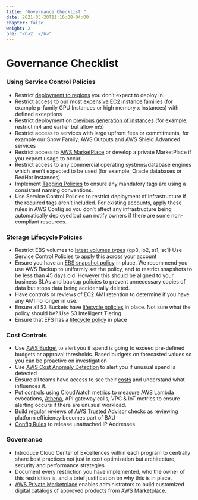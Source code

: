 ```yaml
---
title: "Governance Checklist "
date: 2021-05-20T11:16:08-04:00
chapter: false
weight: 2
pre: "<b>2. </b>"
---
```


# Governance Checklist

 
### Using Service Control Policies
* Restrict [deployment to regions](https://aws.amazon.com/blogs/security/easier-way-to-control-access-to-aws-regions-using-iam-policies/) you don’t expect to deploy in. 
* Restrict access to our most [expensive EC2 instance families](https://blog.vizuri.com/limiting-allowed-aws-instance-type-with-iam-policy) (for example p-family GPU Instances or high memory x instances) with defined exceptions
* Restrict deployment on [previous generation of instances](https://wellarchitectedlabs.com/cost/200_labs/200_2_cost_and_usage_governance/3_ec2_restrict_family/) (for example, restrict m4 and earlier but allow m5)
* Restrict access to services with large upfront fees or commitments, for example our Snow Family, AWS Outputs and AWS Shield Advanced services
* Restrict access to [AWS MarketPlace](https://docs.aws.amazon.com/marketplace/latest/buyerguide/buyer-iam-users-groups-policies.html) or develop a private MarketPlace if you expect usage to occur.
* Restrict access to any commercial operating systems/database engines which aren’t expected to be used (for example, Oracle databases or RedHat Instances)
* Implement [Tagging Policies](https://wellarchitectedlabs.com/cost/100_labs/100_8_tag_policies/) to ensure any mandatory tags are using a consistent naming conventions.
* Use Service Control Policies to restrict deployment of infrastructure if the required tags aren’t included. For existing accounts, apply these rules in AWS Config so you don’t affect any infrastructure being automatically deployed but can notify owners if there are some non-compliant resources.
 
### Storage Lifecycle Policies
* Restrict EBS volumes to [latest volumes types](https://wellarchitectedlabs.com/cost/200_labs/200_2_cost_and_usage_governance/5_ec2_volume_type/) (gp3, io2, st1, sc1) Use Service Control Policies to apply this across your account
* Ensure you have an [EBS snapshot policy](https://docs.aws.amazon.com/AWSEC2/latest/UserGuide/snapshot-lifecycle.html) in place. We recommend you use AWS Backup to uniformly set the policy, and to restrict snapshots to be less than 45 days old. However this should be aligned to your business SLAs and backup policies to prevent unnecessary copies of data but stops data being accidentally deleted.
* Have controls or reviews of EC2 AMI retention to determine if you have any AMI no longer in use.
* Ensure all S3 Buckets have [lifecycle policies](https://docs.aws.amazon.com/AmazonS3/latest/userguide/object-lifecycle-mgmt.html) in place. Not sure what the policy should be? Use S3 Intelligent Tiering
* Ensure that EFS has a [lifecycle policy](https://docs.aws.amazon.com/efs/latest/ug/lifecycle-management-efs.html) in place
 

### Cost Controls
* Use [AWS Budget](https://wellarchitectedlabs.com/cost/100_labs/100_2_cost_and_usage_governance/) to alert you if spend is going to exceed pre-defined budgets or approval thresholds. Based budgets on forecasted values so you can be proactive on investigation
* Use [AWS Cost Anomaly Detection](https://docs.aws.amazon.com/awsaccountbilling/latest/aboutv2/getting-started-ad.html) to alert you if unusual spend is detected
* Ensure all teams have access to see their [costs](https://github.com/Road-To-FinOps-Deploy/aws_member_cur) and understand what influences it.
* Put controls using CloudWatch metrics to measure [AWS Lambda](https://aws.amazon.com/about-aws/whats-new/2020/10/announcing-amazon-cloudwatch-lambda-insights-preview/?trk=el_a134p000006peKqAAI&trkCampaign=AWSInsights_Website_News_amazon-cloudwatch-lambda-insights-preview&sc_channel=el&sc_campaign=AWSInsights_Blog_finding-savings-from-2020-reinvent-announcements&sc_outcome=Product_Marketing) evocations, [Athena](https://docs.aws.amazon.com/athena/latest/ug/control-limits.html?trk=el_a134p000006peLjAAI&trkCampaign=AWSInsights_Website_Docs_athena-control-limits&sc_channel=el&sc_campaign=AWSInsights_Blog_finding-savings-from-2020-reinvent-announcements&sc_outcome=Product_Marketing), API gateway calls, VPC & IoT metrics to ensure alerting occurs if there are unusual workload. 
* Build regular reviews of [AWS Trusted Advisor](https://aws.amazon.com/solutions/implementations/aws-trusted-advisor-explorer/) checks as reviewing platform efficiency becomes part of BAU
* [Config Rules](https://docs.aws.amazon.com/config/latest/developerguide/eip-attached.html) to release unattached IP Addresses 
 
### Governance
* Introduce Cloud Center of Excellences within each program to centrally share best practices not just in cost optimization but architecture, security and performance strategies
* Document every restriction you have implemented, who the owner of this restriction is, and a brief justification on why this is in place.
* [AWS Private Marketplace](https://aws.amazon.com/marketplace/features/privatemarketplace) enables administrators to build customized digital catalogs of approved products from AWS Marketplace. 
 

